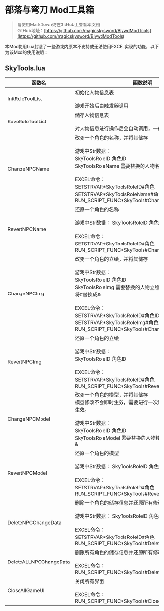# 部落与弯刀 Mod工具箱
> 请使用MarkDown或在GitHub上查看本文档</br>
> GitHub地址：[https://github.com/magicskysword/BlywdModTools](https://github.com/magicskysword/BlywdModTools)

本Mod使用Lua封装了一些游戏内原本不支持或无法使用EXCEL实现的功能，以下为该Mod的使用说明：

## SkyTools.lua
函数名|函数说明
-----|--------
InitRoleToolList|初始化人物信息表</br></br>游戏开始后由触发器调用
SaveRoleToolList|储存人物信息表</br></br>对人物信息进行操作后会自动调用，一般不需要手动调用
ChangeNPCName|改变一个角色的名称，并将其储存</br></br>游戏中Str数据：</br> SkyToolsRoleID 角色ID</br>SkyToolsRoleName 需要替换的人物名称</br></br>EXCEL命令：</br>SETSTRVAR\*SkyToolsRoleID#角色</br>SETSTRVAR\*SkyToolsRoleName#角色名</br>RUN_SCRIPT_FUNC\*SkyTools#ChangeNPCName
RevertNPCName|还原一个角色的名称</br></br>游戏中Str数据： SkyToolsRoleID 角色ID</br></br>EXCEL命令：</br>SETSTRVAR\*SkyToolsRoleID#角色</br>RUN_SCRIPT_FUNC\*SkyTools#ChangeNPCName
ChangeNPCImg|改变一个角色的立绘，并将其储存</br></br>游戏中Str数据：</br>SkyToolsRoleID 角色ID</br>SkyToolsRoleImg 需要替换的人物立绘，如果是捏脸立绘，请将#替换成&</br></br>EXCEL命令：</br>SETSTRVAR\*SkyToolsRoleID#角色ID</br>SETSTRVAR\*SkyToolsRoleImg#角色立绘信息</br>RUN_SCRIPT_FUNC\*SkyTools#ChangeNPCImg
RevertNPCImg|还原一个角色的立绘</br></br>游戏中Str数据：</br>SkyToolsRoleID 角色ID</br></br>EXCEL命令：</br>SETSTRVAR\*SkyToolsRoleID#角色</br>RUN_SCRIPT_FUNC\*SkyTools#RevertNPCImg
ChangeNPCModel|改变一个角色的模型，并将其储存</br>模型修改不会即时生效，需要进行一次装备替换或重新入队后生效。</br></br>游戏中Str数据：</br>SkyToolsRoleID 角色ID</br>SkyToolsRoleModel 需要替换的人物模型数据，请将#替换成&|EXCEL命令：</br>SETSTRVAR\*SkyToolsRoleID#角色</br>SETSTRVAR\*SkyToolsRoleModel#角色模型信息</br>RUN_SCRIPT_FUNC\*SkyTools#ChangeNPCModel
RevertNPCModel|还原一个角色的模型</br></br>游戏中Str数据： SkyToolsRoleID 角色ID</br></br>EXCEL命令：</br>SETSTRVAR\*SkyToolsRoleID#角色</br>RUN_SCRIPT_FUNC\*SkyTools#RevertNPCModel
DeleteNPCChangeData|删除一个角色的储存信息并还原所有修改</br></br>游戏中Str数据： SkyToolsRoleID 角色ID</br></br>EXCEL命令：</br>SETSTRVAR\*SkyToolsRoleID#角色</br>RUN_SCRIPT_FUNC\*SkyTools#DeleteNPCChangeData
DeleteALLNPCChangeData|删除所有角色的储存信息并还原所有修改</br></br>EXCEL命令：</br>RUN_SCRIPT_FUNC\*SkyTools#DeleteALLNPCChangeData
CloseAllGameUI|关闭所有界面</br></br>EXCEL命令：</br>RUN_SCRIPT_FUNC\*SkyTools#CloseAllGameUI